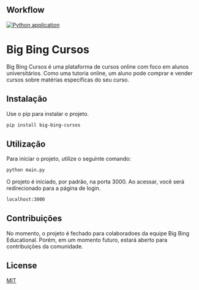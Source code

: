 ## Workflow
[![Python application](https://github.com/jeanmrtns/big-bing-cursos/actions/workflows/python-app.yml/badge.svg)](https://github.com/jeanmrtns/big-bing-cursos/actions/workflows/python-app.yml)


# Big Bing Cursos

Big Bing Cursos é uma plataforma de cursos online com foco em alunos universitários. Como uma tutoria online, um aluno pode comprar e vender cursos sobre matérias específicas do seu curso.

## Instalação

Use o pip para instalar o projeto.

```bash
pip install big-bing-cursos
```

## Utilização

Para iniciar o projeto, utilize o seguinte comando:
```bash
python main.py
```

O projeto é iniciado, por padrão, na porta 3000. Ao acessar, você será redirecionado para a página de login.
```bash
localhost:3000
```

## Contribuições

No momento, o projeto é fechado para colaboradoes da equipe Big Bing Educational. Porém, em um momento futuro, estará aberto para contribuições da comunidade. 

## License

[MIT](https://choosealicense.com/licenses/mit/)
